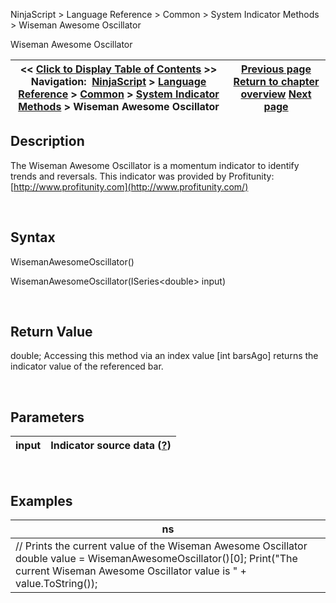 ﻿


NinjaScript \> Language Reference \> Common \> System Indicator Methods \> Wiseman Awesome Oscillator






















Wiseman Awesome Oscillator







| \<\< [Click to Display Table of Contents](wiseman_awesome_oscillator.md) \>\> **Navigation:**     [NinjaScript](ninjascript.md) \> [Language Reference](language_reference_wip.md) \> [Common](common.md) \> [System Indicator Methods](indicators.md) \> Wiseman Awesome Oscillator | [Previous page](wiseman_alligator.md) [Return to chapter overview](indicators.md) [Next page](woodies_cci.md) |
| --- | --- |











## Description


The Wiseman Awesome Oscillator is a momentum indicator to identify trends and reversals. This indicator was provided by Profitunity: [http://www.profitunity.com](http://www.profitunity.com/)


 


## Syntax


WisemanAwesomeOscillator()


WisemanAwesomeOscillator(ISeries\<double\> input)


 


## Return Value


double; Accessing this method via an index value \[int barsAgo] returns the indicator value of the referenced bar.


 


## Parameters




| input | Indicator source data ([?](valid_input_data_for_indicator.md)) |
| --- | --- |



 


## 


## Examples




| ns |
| --- |
| // Prints the current value of the Wiseman Awesome Oscillator double value \= WisemanAwesomeOscillator()\[0]; Print("The current Wiseman Awesome Oscillator value is " \+ value.ToString()); |









